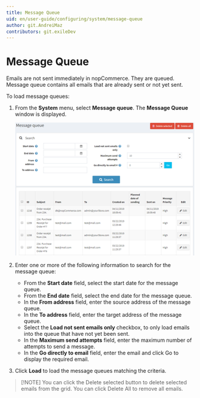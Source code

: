 ```yaml
---
title: Message Queue
uid: en/user-guide/configuring/system/message-queue
author: git.AndreiMaz
contributors: git.exileDev
---
```

# Message Queue

Emails are not sent immediately in nopCommerce. They are queued. Message queue contains all emails that are already sent or not yet sent.

To load message queues:

1. From the **System** menu, select **Message queue**. The **Message Queue** window is displayed.

    ![Message queue](_static/message-queue/message-queue.png)
1. Enter one or more of the following information to search for the message queue:
    * From the **Start date** field, select the start date for the message queue.
    * From the **End date** field, select the end date for the message queue.
    * In the **From address** field, enter the source address of the message queue.
    * In the **To address** field, enter the target address of the message queue.
    * Select the **Load not sent emails only** checkbox, to only load emails into the queue that have not yet been sent.
    * In the **Maximum send attempts** field, enter the maximum number of attempts to send a message.
    * In the **Go directly to email** field, enter the email and click Go to display the required email.
1. Click **Load** to load the message queues matching the criteria.

> [!NOTE] You can click the Delete selected button to delete selected emails from the grid. You can click Delete All to remove all emails.
